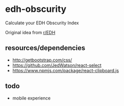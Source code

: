 # edh-obscurity
Calculate your EDH Obscurity Index

Original idea from [r/EDH](https://www.reddit.com/r/EDH/comments/6e79ai/whats_your_obscurity_index/)

## resources/dependencies

- http://getbootstrap.com/css/
- https://github.com/JedWatson/react-select
- https://www.npmjs.com/package/react-clipboard.js

## todo

- mobile experience
